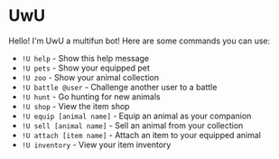 # UwU
Hello! I'm UwU a multifun bot!
Here are some commands you can use:
- `!U help` - Show this help message
- `!U pets` - Show your equipped pet
- `!U zoo` - Show your animal collection
- `!U battle @user` - Challenge another user to a battle
- `!U hunt` - Go hunting for new animals
- `!U shop` - View the item shop
- `!U equip [animal name]` - Equip an animal as your companion
- `!U sell [animal name]` - Sell an animal from your collection
- `!U attach [item name]` - Attach an item to your equipped animal
- `!U inventory` - View your item inventory

